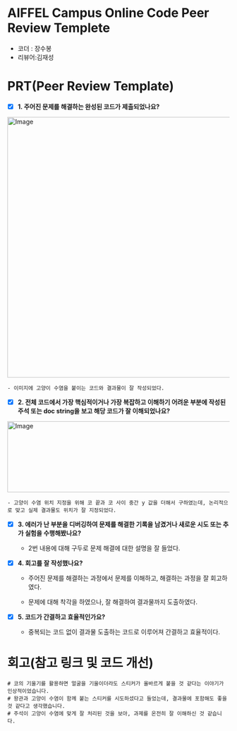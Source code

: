 # AIFFEL Campus Online Code Peer Review Templete
- 코더 : 장수봉
- 리뷰어:김재성


# PRT(Peer Review Template)
- [X]  **1. 주어진 문제를 해결하는 완성된 코드가 제출되었나요?**

<img width="989" height="591" alt="Image" src="https://github.com/user-attachments/assets/aafdd2b2-d4bd-4ac7-87d5-80cc112aaf99" />

    - 이미지에 고양이 수염을 붙이는 코드와 결과물이 잘 작성되었다.
    
- [X]  **2. 전체 코드에서 가장 핵심적이거나 가장 복잡하고 이해하기 어려운 부분에 작성된 
주석 또는 doc string을 보고 해당 코드가 잘 이해되었나요?**

<img width="913" height="161" alt="Image" src="https://github.com/user-attachments/assets/1ca7ec33-2995-45f2-bc9f-4fe7d8f86b9a" />

    - 고양이 수염 위치 지정을 위해 코 끝과 코 사이 중간 y 값을 더해서 구하였는데, 논리적으로 맞고 실제 결과물도 위치가 잘 지정되었다.
        
- [X]  **3. 에러가 난 부분을 디버깅하여 문제를 해결한 기록을 남겼거나
새로운 시도 또는 추가 실험을 수행해봤나요?**
    - 2번 내용에 대해 구두로 문제 해결에 대한 설명을 잘 들었다.
        
- [X]  **4. 회고를 잘 작성했나요?**
    - 주어진 문제를 해결하는 과정에서 문제를 이해하고, 해결하는 과정을 잘 회고하였다.

    - 문제에 대해 착각을 하였으나, 잘 해결하여 결과물까지 도출하였다.
        
- [X]  **5. 코드가 간결하고 효율적인가요?**
    - 중복되는 코드 없이 결과물 도출하는 코드로 이루어져 간결하고 효율적이다.


# 회고(참고 링크 및 코드 개선)
```
# 코의 기울기를 활용하면 얼굴을 기울이더라도 스티커가 올바르게 붙을 것 같다는 이야기가 인상적이었습니다.
# 왕관과 고양이 수염이 함께 붙는 스티커를 시도하셨다고 들었는데, 결과물에 포함해도 좋을 것 같다고 생각했습니다.
# 주석이 고양이 수염에 맞게 잘 처리된 것을 보아, 과제를 온전히 잘 이해하신 것 같습니다.
```

